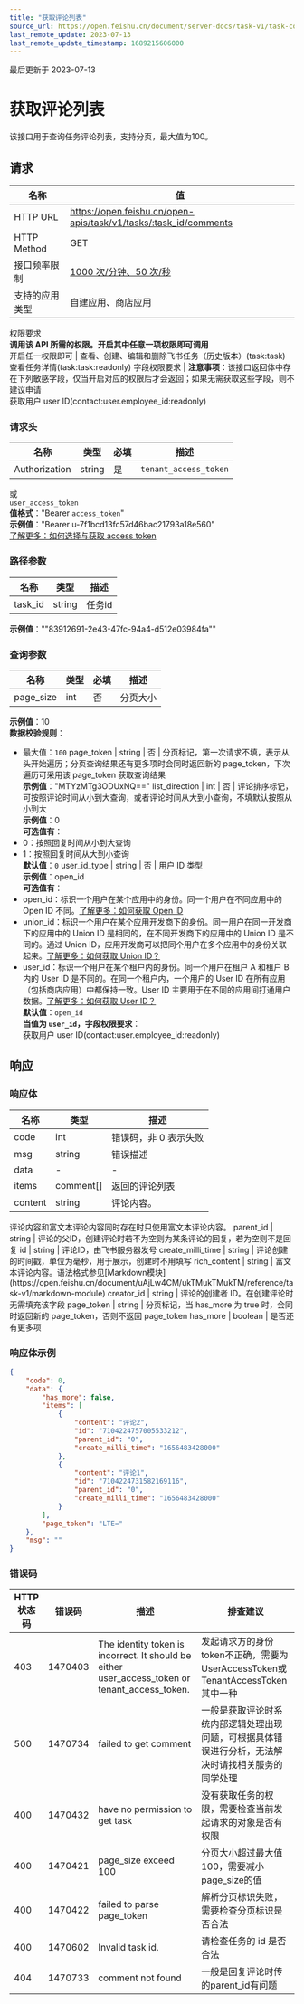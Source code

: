 ```yaml
---
title: "获取评论列表"
source_url: https://open.feishu.cn/document/server-docs/task-v1/task-comment/list
last_remote_update: 2023-07-13
last_remote_update_timestamp: 1689215606000
---
```

最后更新于 2023-07-13

# 获取评论列表

该接口用于查询任务评论列表，支持分页，最大值为100。

## 请求
名称 | 值
---|---
HTTP URL | https://open.feishu.cn/open-apis/task/v1/tasks/:task_id/comments
HTTP Method | GET
接口频率限制 | [1000 次/分钟、50 次/秒](https://open.feishu.cn/document/ukTMukTMukTM/uUzN04SN3QjL1cDN)
支持的应用类型 | 自建应用、商店应用
权限要求  
            **调用该 API 所需的权限。开启其中任意一项权限即可调用**  
            开启任一权限即可 | 查看、创建、编辑和删除飞书任务（历史版本）(task:task)  
            查看任务详情(task:task:readonly)
字段权限要求 | **注意事项**：该接口返回体中存在下列敏感字段，仅当开启对应的权限后才会返回；如果无需获取这些字段，则不建议申请  
        获取用户 user ID(contact:user.employee_id:readonly)

### 请求头

名称 | 类型 | 必填 | 描述
--- | --- | --- | ---
Authorization | string | 是 | `tenant_access_token`  
或  
`user_access_token`  
**值格式**："Bearer `access_token`"  
**示例值**："Bearer u-7f1bcd13fc57d46bac21793a18e560"  
[了解更多：如何选择与获取 access token](https://open.feishu.cn/document/uAjLw4CM/ugTN1YjL4UTN24CO1UjN/trouble-shooting/how-to-choose-which-type-of-token-to-use)

### 路径参数

名称 | 类型 | 描述
--- | --- | ---
task_id | string | 任务id  
**示例值**：""83912691-2e43-47fc-94a4-d512e03984fa""

### 查询参数

名称 | 类型 | 必填 | 描述
--- | --- | --- | ---
page_size | int | 否 | 分页大小  
**示例值**：10  
**数据校验规则**：  
- 最大值：`100`
page_token | string | 否 | 分页标记，第一次请求不填，表示从头开始遍历；分页查询结果还有更多项时会同时返回新的 page_token，下次遍历可采用该 page_token 获取查询结果  
**示例值**："MTYzMTg3ODUxNQ=="
list_direction | int | 否 | 评论排序标记，可按照评论时间从小到大查询，或者评论时间从大到小查询，不填默认按照从小到大  
**示例值**：0  
**可选值有**：  
- 0：按照回复时间从小到大查询  
- 1：按照回复时间从大到小查询  
**默认值**：`0`
user_id_type | string | 否 | 用户 ID 类型  
**示例值**：open_id  
**可选值有**：  
- open_id：标识一个用户在某个应用中的身份。同一个用户在不同应用中的 Open ID 不同。[了解更多：如何获取 Open ID](https://open.feishu.cn/document/uAjLw4CM/ugTN1YjL4UTN24CO1UjN/trouble-shooting/how-to-obtain-openid)  
- union_id：标识一个用户在某个应用开发商下的身份。同一用户在同一开发商下的应用中的 Union ID 是相同的，在不同开发商下的应用中的 Union ID 是不同的。通过 Union ID，应用开发商可以把同个用户在多个应用中的身份关联起来。[了解更多：如何获取 Union ID？](https://open.feishu.cn/document/uAjLw4CM/ugTN1YjL4UTN24CO1UjN/trouble-shooting/how-to-obtain-union-id)  
- user_id：标识一个用户在某个租户内的身份。同一个用户在租户 A 和租户 B 内的 User ID 是不同的。在同一个租户内，一个用户的 User ID 在所有应用（包括商店应用）中都保持一致。User ID 主要用于在不同的应用间打通用户数据。[了解更多：如何获取 User ID？](https://open.feishu.cn/document/uAjLw4CM/ugTN1YjL4UTN24CO1UjN/trouble-shooting/how-to-obtain-user-id)  
**默认值**：`open_id`  
**当值为 `user_id`，字段权限要求**：  
获取用户 user ID(contact:user.employee_id:readonly)

## 响应

### 响应体

名称 | 类型 | 描述
--- | --- | ---
code | int | 错误码，非 0 表示失败
msg | string | 错误描述
data | \- | \-
items | comment\[\] | 返回的评论列表
content | string | 评论内容。  
<md-alert>  
评论内容和富文本评论内容同时存在时只使用富文本评论内容。
parent_id | string | 评论的父ID，创建评论时若不为空则为某条评论的回复，若为空则不是回复
id | string | 评论ID，由飞书服务器发号
create_milli_time | string | 评论创建的时间戳，单位为毫秒，用于展示，创建时不用填写
rich_content | string | 富文本评论内容。语法格式参见[Markdown模块](https://open.feishu.cn/document/uAjLw4CM/ukTMukTMukTM/reference/task-v1/markdown-module)
creator_id | string | 评论的创建者 ID。在创建评论时无需填充该字段
page_token | string | 分页标记，当 has_more 为 true 时，会同时返回新的 page_token，否则不返回 page_token
has_more | boolean | 是否还有更多项

### 响应体示例
```json
{
    "code": 0,
    "data": {
        "has_more": false,
        "items": [
            {
                "content": "评论2",
                "id": "7104224757005533212",
                "parent_id": "0",
                "create_milli_time": "1656483428000"
            },
            {
                "content": "评论1",
                "id": "7104224731582169116",
                "parent_id": "0",
                "create_milli_time": "1656483428000"
            }
        ],
        "page_token": "LTE="
    },
    "msg": ""
}
```

### 错误码

HTTP状态码 | 错误码 | 描述 | 排查建议
--- | --- | --- | ---
403 | 1470403 | The identity token is incorrect. It should be either user_access_token or tenant_access_token. | 发起请求方的身份token不正确，需要为UserAccessToken或TenantAccessToken其中一种
500 | 1470734 | failed to get comment | 一般是获取评论时系统内部逻辑处理出现问题，可根据具体错误进行分析，无法解决时请找相关服务的同学处理
400 | 1470432 | have no permission to get task | 没有获取任务的权限，需要检查当前发起请求的对象是否有权限
400 | 1470421 | page_size exceed 100 | 分页大小超过最大值100，需要减小page_size的值
400 | 1470422 | failed to parse page_token | 解析分页标识失败，需要检查分页标识是否合法
400 | 1470602 | Invalid task id. | 请检查任务的 id 是否合法
404 | 1470733 | comment not found | 一般是回复评论时传的parent_id有问题
